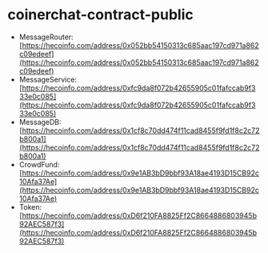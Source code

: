# coinerchat-contract-public
- MessageRouter: [https://hecoinfo.com/address/0x052bb54150313c685aac197cd971a862c09edeef](https://hecoinfo.com/address/0x052bb54150313c685aac197cd971a862c09edeef)
- MessageService: [https://hecoinfo.com/address/0xfc9da8f072b42655905c01fafccab9f333e0c085](https://hecoinfo.com/address/0xfc9da8f072b42655905c01fafccab9f333e0c085)
- MessageDB: [https://hecoinfo.com/address/0x1cf8c70dd474f11cad8455f9fd1f8c2c72b800a1](https://hecoinfo.com/address/0x1cf8c70dd474f11cad8455f9fd1f8c2c72b800a1)
- CrowdFund: [https://hecoinfo.com/address/0x9e1AB3bD9bbf93A18ae4193D15CB92c10Afa37Ae](https://hecoinfo.com/address/0x9e1AB3bD9bbf93A18ae4193D15CB92c10Afa37Ae)
- Token: [https://hecoinfo.com/address/0xD6f210FA8825Ff2C8664886803945b92AEC587f3](https://hecoinfo.com/address/0xD6f210FA8825Ff2C8664886803945b92AEC587f3)
